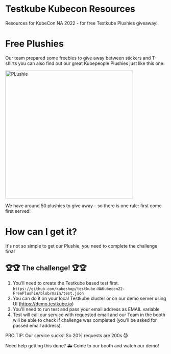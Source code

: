 # Testkube Kubecon Resources

Resources for KubeCon NA 2022 - for free Testkube Plushies giveaway! 

# Free Plushies

Our team prepared some freebies to give away between stickers and T-shirts you can also find out our great Kubepeople Plushies
just like this one: 

<img src="https://user-images.githubusercontent.com/30776/197131660-30f0ba47-7134-4530-9ab5-54dad7cea705.jpg" title="PLushie" style="width:400px">


We have around 50 plushies to give away - so there is one rule: first come first served!


# How can I get it? 

It's not so simple to get our Plushie, you need to complete the challenge first! 

## 🏆🏆 The challenge! 🏆🏆

1. You'll need to create the Testkube based test first. `https://github.com/kubeshop/testkube-NAKubecon22-FreePlushie/blob/main/test.json`
2. You can do it on your local Testkube cluster 
   or on our demo server using UI (https://demo.testkube.io)
3. You'll need to run test and pass your email address as EMAIL variable
4. Test will call our service with requested email and our Team in the booth will be able to check if challenge was completed (you'll be asked for passed email address).

PRO TIP: Our service sucks! So 20% requests are 200s 😈

Need help getting this done? 🚑 Come to our booth and watch our demo!
